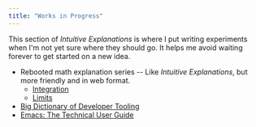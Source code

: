 ```yaml
---
title: "Works in Progress"
---
```


This section of *Intuitive Explanations* is where I put writing
experiments when I'm not yet sure where they should go. It helps me
avoid waiting forever to get started on a new idea.

* Rebooted math explanation series -- Like *Intuitive Explanations*,
  but more friendly and in web format.
  * [Integration](integration/)
  * [Limits](limits/)
* [Big Dictionary of Developer Tooling](tooling/)
* [Emacs: The Technical User Guide](etug/)
